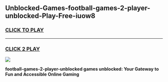 
## Unblocked-Games-football-games-2-player-unblocked-Play-Free-iuow8
<h3>
<a href="https://premium76.site?title=football-games-2-player-unblocked&ref=18A1">CLICK TO PLAY</a></h3>
<hr>

<h3>
<a href="https://premium76.site?title=football-games-2-player-unblocked&ref=18A1">CLICK 2 PLAY</a>
  
</h3>

<a href="https://premium76.site?title=football-games-2-player-unblocked&ref=18A1"><img src="https://clearcache.store/games.png"></a>


**football-games-2-player-unblocked games unblocked: Your Gateway to Fun and Accessible Online Gaming**
